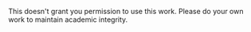   This doesn't grant you permission to use this work. Please do your own work to maintain academic integrity.
